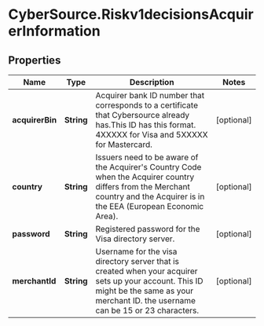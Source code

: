 # CyberSource.Riskv1decisionsAcquirerInformation

## Properties
Name | Type | Description | Notes
------------ | ------------- | ------------- | -------------
**acquirerBin** | **String** | Acquirer bank ID number that  corresponds to a certificate that Cybersource already has.This ID has this format. 4XXXXX for Visa and 5XXXXX for Mastercard.  | [optional] 
**country** | **String** | Issuers need to be aware of the Acquirer&#39;s Country Code when the Acquirer country differs from the Merchant country and the Acquirer is in the EEA (European Economic Area).  | [optional] 
**password** | **String** | Registered password for the Visa directory server.  | [optional] 
**merchantId** | **String** | Username for the visa directory server that is created when your acquirer sets up your account. This ID might be the same as your merchant ID. the username can be 15 or 23 characters.  | [optional] 


